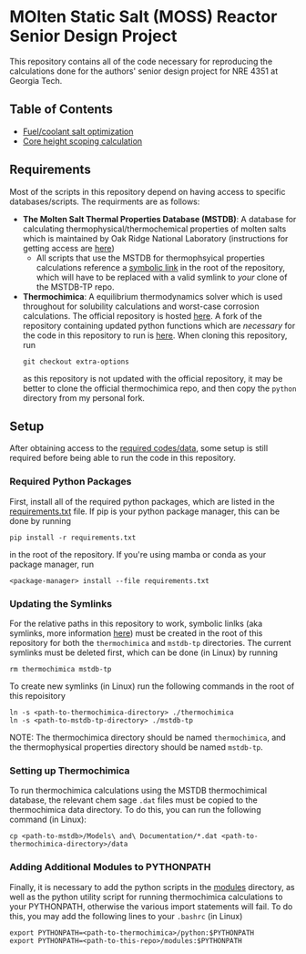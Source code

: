 # MOlten Static Salt (MOSS) Reactor Senior Design Project
This repository contains all of the code necessary for reproducing the calculations done for the authors' senior design project for NRE 4351 at Georgia Tech.

## Table of Contents

- [Fuel/coolant salt optimization](./saltOptimization/README.md)
- [Core height scoping calculation](./coreHeightScoping/README.md)

## Requirements

Most of the scripts in this repository depend on having access to specific databases/scripts. The requirments are as follows:
- **The Molten Salt Thermal Properties Database (MSTDB)**: A database for calculating thermophysical/thermochemical properties of molten salts which is maintained by Oak Ridge National Laboratory (instructions for getting access are [here](https://mstdb.ornl.gov/about/))
  - All scripts that use the MSTDB for thermophsyical properties calculations reference a [symbolic link](#updating-the-symlinks) in the root of the repository, which will have to be replaced with a valid symlink to _your_ clone of the MSTDB-TP repo.
- **Thermochimica**: A equilibrium thermodynamics solver which is used throughout for solubility calculations and worst-case corrosion calculations. The official repository is hosted [here](https://github.com/ORNL-CEES/thermochimica). A fork of the repository containing updated python functions which are _necessary_ for the code in this repository to run is [here](git@github.com:mlouis9/thermochimica.git). When cloning this repository, run
  ```
  git checkout extra-options 
  ```
  as this repository is not updated with the official repository, it may be better to clone the official thermochimica repo, and then copy the `python` directory from my personal fork.

## Setup
After obtaining access to the [required codes/data](#requirements), some setup is still required before being able to run the code in this repository.
### Required Python Packages
First, install all of the required python packages, which are listed in the [requirements.txt](./requirements.txt) file. If pip is your python package manager, this can be done by running
```
pip install -r requirements.txt
```
in the root of the repository. If you're using mamba or conda as your package manager, run
```
<package-manager> install --file requirements.txt
```

### Updating the Symlinks
For the relative paths in this repository to work, symbolic linlks (aka symlinks, more information [here](https://en.wikipedia.org/wiki/Symbolic_link)) must be created in the root of this repository for both the `thermochimica` and `mstdb-tp` directories. The current symlinks must be deleted first, which can be done (in Linux) by running
```
rm thermochimica mstdb-tp
```
To create new symlinks (in Linux) run the following commands in the root of this repoisitory
```
ln -s <path-to-thermochimica-directory> ./thermochimica
ln -s <path-to-mstdb-tp-directory> ./mstdb-tp
```
NOTE: The thermochimica directory should be named `thermochimica`, and the thermophysical properties directory should be named `mstdb-tp`.

### Setting up Thermochimica
To run thermochimica calculations using the MSTDB thermochimical database, the relevant chem sage `.dat` files must be copied to the thermochimica data directory. To do this, you can run the following command (in Linux):
```
cp <path-to-mstdb>/Models\ and\ Documentation/*.dat <path-to-thermochimica-directory>/data
```

### Adding Additional Modules to PYTHONPATH
Finally, it is necessary to add the python scripts in the [modules](./modules/) directory, as well as the python utility script for running thermochimica calculations to your PYTHONPATH, otherwise the various import statements will fail. To do this, you may add the following lines to your `.bashrc` (in Linux)
```
export PYTHONPATH=<path-to-thermochimica>/python:$PYTHONPATH
export PYTHONPATH=<path-to-this-repo>/modules:$PYTHONPATH
```
